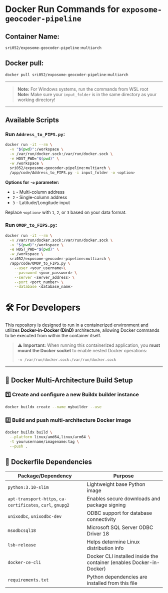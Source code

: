 # Docker Run Commands for `exposome-geocoder-pipeline`

## Container Name:
`sri052/exposome-geocoder-pipeline:multiarch`

## Docker pull:
```bash
docker pull sri052/exposome-geocoder-pipeline:multiarch
```

---

> **Note:** For Windows systems, run the commands from WSL root  
> **Note:** Make sure your `input_folder` is in the same directory as your working directory!

---

## Available Scripts

### Run `Address_to_FIPS.py`:
```bash
docker run -it --rm \
  -v "$(pwd)":/workspace \
  -v /var/run/docker.sock:/var/run/docker.sock \
  -e HOST_PWD="$(pwd)" \
  -w /workspace \
  sri052/exposome-geocoder-pipeline:multiarch \
  /app/code/Address_to_FIPS.py -i input_folder -o <option>
```
**Options for `-o` parameter:**
- `1` - Multi-column address
- `2` - Single-column address  
- `3` - Latitude/Longitude input

Replace `<option>` with `1`, `2`, or `3` based on your data format.


### Run `OMOP_to_FIPS.py`:
```bash
docker run -it --rm \
  -v /var/run/docker.sock:/var/run/docker.sock \
  -v "$(pwd)":/workspace \
  -e HOST_PWD="$(pwd)" \
  -w /workspace \
  sri052/exposome-geocoder-pipeline:multiarch \
  /app/code/OMOP_to_FIPS.py \
    --user <your_username>\
    --password <your_password> \
    --server <server_address> \
    --port <port_number> \
    --database <database_name>
```

# 🛠️ For Developers

This repository is designed to run in a containerized environment and utilizes **Docker-in-Docker (DinD)** architecture, allowing Docker commands to be executed from within the container itself.

> ⚠️ **Important:** When running this containerized application, you **must mount the Docker socket** to enable nested Docker operations:  
> ```bash
> -v /var/run/docker.sock:/var/run/docker.sock
> ```

---

## 🐳 Docker Multi-Architecture Build Setup

### 1️⃣ Create and configure a new Buildx builder instance
```bash
docker buildx create --name mybuilder --use
```

### 2️⃣ Build and push multi-architecture Docker image
```bash
docker buildx build \
  --platform linux/amd64,linux/arm64 \
  -t yourusername/imagename:tag \
  --push .
```

## 🧱 Dockerfile Dependencies 

| Package/Dependency                           | Purpose                                                             |
|----------------------------------------------|---------------------------------------------------------------------|
| `python:3.10-slim`                           | Lightweight base Python image                                       |
| `apt-transport-https`, `ca-certificates`, `curl`, `gnupg2` | Enables secure downloads and package signing         |
| `unixodbc`, `unixodbc-dev`                   | ODBC support for database connectivity                              |
| `msodbcsql18`                                | Microsoft SQL Server ODBC Driver 18                                 |
| `lsb-release`                                | Helps determine Linux distribution info                             |
| `docker-ce-cli`                              | Docker CLI installed inside the container (enables Docker-in-Docker)|
| `requirements.txt`                           | Python dependencies are installed from this file                    |




